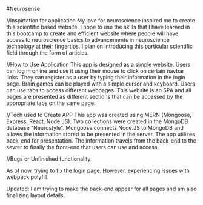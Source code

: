 #Neurosense

//Inspirtation for application
My love for neuroscience inspired me to create this scientific based website. I hope to use the skills that I have learned in this bootcamp to create and efficient website where people will have access to neuroscience basics to advancements in neuroscience technology at their fingertips. I plan on introducing this particular scientific field through the form of articles.

//How to Use Application
This app is designed as a simple website. Users can log in online and use it using their mouse to click on certain navbar links. They can register as a user by typing their information in the login page. Brain games can be played with a simple cursor and keyboard. Users can use tabs to access different webpages. This website is an SPA and all pages are presented as different sections that can be accessed by the appropriate tabs on the same page. 

//Tech used to Create APP
This app was created using MERN (Mongoose, Express, React, Node.JS). Two collections were created in the MongoDB database "Neurostyle". Mongoose connects Node.JS to MongoDB and allows the information stored to be presented in the server. The app utilizes back-end for presentation. The information travels from the back-end to the sevrer to finally the front-end that users can use and access.

//Bugs or Unfinished functionality 

As of now, trying to fix the login page. However, experiencing issues with webpack polyfill. 


Updated: I am trying to make the back-end appear for all pages and am also finalizing layout details.

